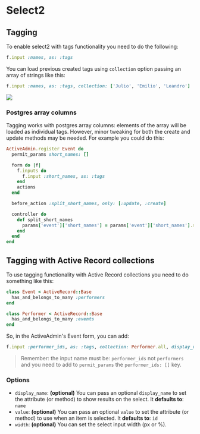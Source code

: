 # Select2

## Tagging

To enable select2 with tags functionality you need to do the following:

```ruby
f.input :names, as: :tags
```

You can load previous created tags using `collection` option passing an array of strings like this:

```ruby
f.input :names, as: :tags, collection: ['Julio', 'Emilio', 'Leandro']
```

<img src="./images/select2-tags.gif" />

### Postgres array columns

Tagging works with postgres array columns: elements of the array will be loaded as individual tags. However, minor tweaking for both the create and update methods may be needed. For example you could do this:

```ruby
ActiveAdmin.register Event do
  permit_params short_names: []

  form do |f|
    f.inputs do
      f.input :short_names, as: :tags
    end
    actions
  end

  before_action :split_short_names, only: [:update, :create]

  controller do
    def split_short_names
      params['event']['short_names'] = params['event']['short_names'].split(',')
    end
  end
end
```

## Tagging with Active Record collections

To use tagging functionality with Active Record collections you need to do something like this:

```ruby
class Event < ActiveRecord::Base
  has_and_belongs_to_many :performers
end

class Performer < ActiveRecord::Base
  has_and_belongs_to_many :events
end
```

So, in the ActiveAdmin's Event form, you can add:

```ruby
f.input :performer_ids, as: :tags, collection: Performer.all, display_name: :full_name
```

> Remember: the input name must be: `performer_ids` not `performers` and you need to add to `permit_params` the `performer_ids: []` key.

### Options

* `display_name`: **(optional)** You can pass an optional `display_name` to set the attribute (or method) to show results on the select. It **defaults to**: `name`
* `value`: **(optional)** You can pass an optional `value` to set the attribute (or method) to use when an item is selected. It **defaults to**: `id`
* `width`: **(optional)** You can set the select input width (px or %).
